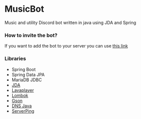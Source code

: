 # MusicBot
Music and utility Discord bot written in java using JDA and Spring

### How to invite the bot?

If you want to add the bot to your server you can use [this link](https://accordion.pequla.com/)

### Libraries

- Spring Boot
- Spring Data JPA
- MariaDB JDBC
- [JDA](https://github.com/DV8FromTheWorld/JDA)
- [Lavaplayer](https://github.com/sedmelluq/lavaplayer)
- [Lombok](https://projectlombok.org/)
- [Gson](https://github.com/google/gson)
- [DNS Java](https://github.com/dnsjava/dnsjava)
- [ServerPing](https://github.com/Pequla/ServerPing)
